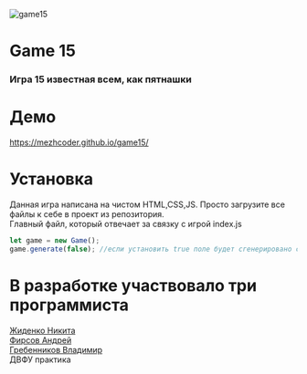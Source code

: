 ![game15](https://user-images.githubusercontent.com/49750349/126107159-d496034e-1145-4d47-a7b2-e045572450a3.png)

# Game 15
<h3>
Игра 15 известная всем, как пятнашки
</h3>

# Демо
https://mezhcoder.github.io/game15/

# Установка
Данная игра написана на чистом HTML,CSS,JS. Просто загрузите все файлы к себе в проект из репозитория.
</br>
Главный файл, который отвечает за связку с игрой index.js
```js
let game = new Game();
game.generate(false); //если установить true поле будет сгенерировано случайно
```
# В разработке участвовало три программиста</br>
<a href="https://vk.com/zhcoder">Жиденко Никита</a></br>
<a href="https://vk.com/ne_pal1">Фирсов Андрей</a></br>
<a href="https://vk.com/id612386666">Гребенников Владимир</a></br>
ДВФУ практика
